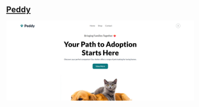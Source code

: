 ## [Peddy](https://github.com/khh-Niloy/ph-projects/tree/main/peddy)
![Screenshot](peddy/images/peddy.png)
